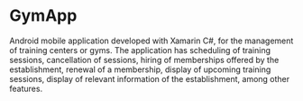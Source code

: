 # GymApp


Android mobile application developed with Xamarin C#, for the management of training centers or gyms. The application has scheduling of training sessions, cancellation of sessions, hiring of memberships offered by the establishment, renewal of a membership, display of upcoming training sessions, display of relevant information of the establishment, among other features.
